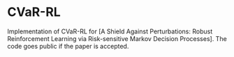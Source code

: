 # CVaR-RL
Implementation of CVaR-RL for [A Shield Against Perturbations: Robust Reinforcement Learning via Risk-sensitive Markov Decision Processes]. The code goes public if the paper is accepted.
